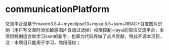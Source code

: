 # communicationPlatform

交流平台是基于maven3.5.4+myeclipse13+mysql5.5+ssm+RBAC+百度图片识别（用户写文章时添加敏感图片自动过滤掉）权限控制+layui的简洁交流平台，本项目特别适合新学习ssm的新手，也算为代码界做了点点贡献，特此开源本项目，注：本项目只能用于学习，商用侵权；
